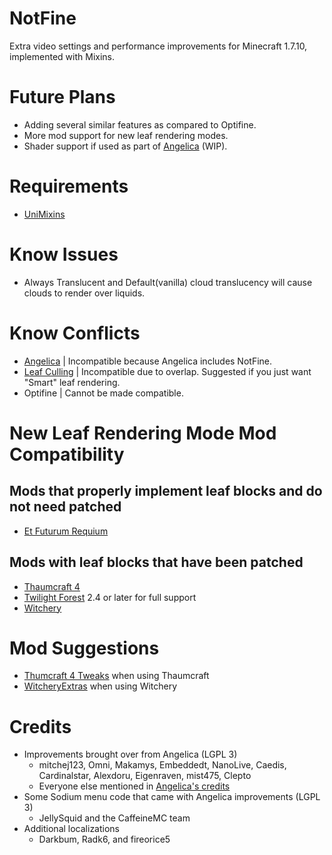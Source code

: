 # NotFine

Extra video settings and performance improvements for Minecraft 1.7.10, implemented with Mixins.

# Future Plans

- Adding several similar features as compared to Optifine.
- More mod support for new leaf rendering modes.
- Shader support if used as part of [Angelica](https://github.com/GTNewHorizons/Angelica) (WIP).

# Requirements

- [UniMixins](https://github.com/LegacyModdingMC/UniMixins)

# Know Issues

- Always Translucent and Default(vanilla) cloud translucency will cause clouds to render over liquids.

# Know Conflicts

- [Angelica](https://github.com/GTNewHorizons/Angelica) | Incompatible because Angelica includes NotFine.
- [Leaf Culling](https://modrinth.com/mod/leafculling) | Incompatible due to overlap. Suggested if you just want "Smart" leaf rendering.
- Optifine | Cannot be made compatible.

# New Leaf Rendering Mode Mod Compatibility

## Mods that properly implement leaf blocks and do not need patched

- [Et Futurum Requium](https://modrinth.com/mod/etfuturum)

## Mods with leaf blocks that have been patched

- [Thaumcraft 4](https://www.curseforge.com/minecraft/mc-mods/thaumcraft/files/2227552)
- [Twilight Forest](https://www.curseforge.com/minecraft/mc-mods/the-twilight-forest) 2.4 or later for full support
- [Witchery](https://www.curseforge.com/minecraft/mc-mods/witchery)

# Mod Suggestions
- [Thumcraft 4 Tweaks](https://modrinth.com/mod/tc4tweaks) when using Thaumcraft
- [WitcheryExtras](https://github.com/GTNewHorizons/WitcheryExtras) when using Witchery

# Credits

* Improvements brought over from Angelica (LGPL 3)
  * mitchej123, Omni, Makamys, Embeddedt, NanoLive, Caedis, Cardinalstar, Alexdoru, Eigenraven, mist475, Clepto
  * Everyone else mentioned in [Angelica's credits](https://github.com/GTNewHorizons/Angelica/tree/master?tab=readme-ov-file#credits)
* Some Sodium menu code that came with Angelica improvements (LGPL 3)
  * JellySquid and the CaffeineMC team
* Additional localizations
  * Darkbum, Radk6, and fireorice5
